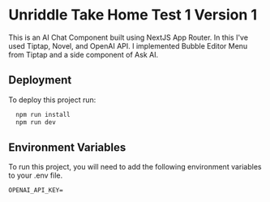 
# Unriddle Take Home Test 1 Version 1

This is an AI Chat Component built using NextJS App Router. In this I've used Tiptap, Novel, and OpenAI API. I implemented Bubble Editor Menu from Tiptap and a side component of Ask AI.



## Deployment

To deploy this project run:

```bash
  npm run install
  npm run dev
```


## Environment Variables

To run this project, you will need to add the following environment variables to your .env file.

`OPENAI_API_KEY=`


